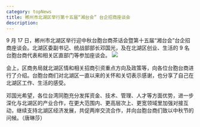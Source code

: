 ```yaml
---
category: topNews
title: 郴州市北湖区举行第十五届“湘台会” 台企招商座谈会
description:
---
```


9 月 17 日，郴州市北湖区举行迎中秋台胞台商茶话会暨第十五届“湘台会”台企招商座谈会。北湖区委副书记、统战部部长邓国光，及在北湖区创业、生活的 9 名台胞台商代表和相关区直部门等参加座谈会。 ![](http://hnstb.gov.cn/uploads/allimg/210923/1-210923111250W4.png)

会上，区商务局就北湖区情和相关招商引资重点方向及政策等，向各位台胞台商进行了介绍。台胞台商们对北湖区一直以来的关怀和关切表示感谢，也分享了自己在北湖区工作、生活的感受。

邓国光希望，各位台湾同胞充分发挥资金、技术、管理、人才等方面优势，进一步深化与北湖区的产业合作，在更大范围内、更高层次上、更宽领域里加强对接互动，继续支持北湖区经济发展，共促两岸交流合作，并向台胞台商们致以中秋节的问候。（唐琳莎）

